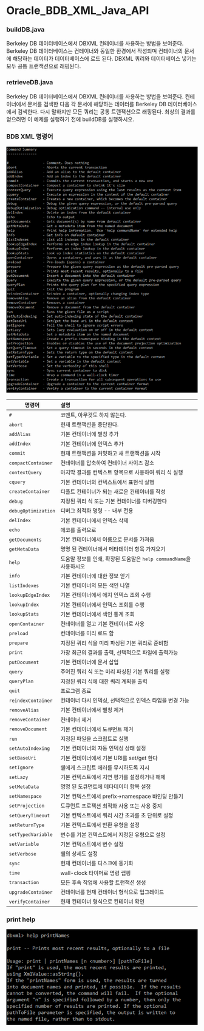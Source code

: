 # Oracle_BDB_XML_Java_API

### buildDB.java

Berkeley DB 데이터베이스에서 DBXML 컨테이너를 사용하는 방법을 보여준다. Berkeley DB 데이터베이스는 컨테이너와 동일한 환경에서 작성되며 컨테이너의 문서에 해당하는 데이터가 데이터베이스에 로드 된다. DBXML 쿼리와 데이터베이스 넣기는 모두 공통 트랜잭션으로 래핑된다.

### retrieveDB.java
  
Berkeley DB 데이터베이스에서 DBXML 컨테이너를 사용하는 방법을 보여준다. 컨테이너에서 문서를 검색한 다음 각 문서에 해당하는 데이터를 Berkeley DB 데이터베이스에서 검색한다. 다시 말하지만 모든 쿼리는 공통 트랜잭션으로 래핑된다. 최상의 결과를 얻으려면 이 예제를 실행하기 전에 buildDB를 실행하시오.

### BDB XML 명령어

![help](https://github.com/boncheul92nd/Oracle_BDB_XML_Java_API/blob/master/img/help.PNG)

|명령어    |설명     |
|------------|:----------|
|`#`|코멘트, 아무것도 하지 않는다.|
|`abort`|현재 트랜잭션을 중단한다.|
|`addAlias`|기본 컨테이너에 별칭 추가|
|`addIndex`|기본 컨테이너에 인덱스 추가|
|`commit`|현재 트랜잭션을 커밋하고 새 트랜잭션을 시작|
|`compactContainer`|컨테이너를 압축하여 컨테이너 사이즈 감소|
|`contextQuery`|마지막 결과를 컨텍스트 항목으로 사용하여 쿼리 식 실행|
|`cquery`|기본 컨테이너의 컨텍스트에서 표현식 실행|
|`createContainer`|디폴트 컨테이너가 되는 새로운 컨테이너를 작성|
|`debug`|지정된 쿼리 식 또는 기본 컨테이너를 디버깅한다|
|`debugOptimization`|디버그 최적화 명령 -- 내부 전용|
|`delIndex`|기본 컨테이너에서 인덱스 삭제|
|`echo`|에코를 출력으로|
|`getDocuments`|기본 컨테이너에서 이름으로 문서를 가져옴|
|`getMetaData`|명명 된 컨테이너에서 메타데이터 항목 가져오기|
|`help`|도움말 정보를 인쇄, 확장된 도움말은 `help commandName`을 사용하시오|
|`info`|기본 컨테이너에 대한 정보 얻기|
|`listIndexes`|기본 컨테이너의 모든 색인 나열|
|`lookupEdgeIndex`|기본 컨테이너에서 에지 인덱스 조회 수행|
|`lookupIndex`|기본 컨테이너에서 인덱스 조회를 수행|
|`lookupStats`|기본 컨테이너에서 색인 통계 조회|
|`openContainer`|컨테이너를 열고 기본 컨테이너로 사용|
|`preload`|컨테이너를 미리 로드 함|
|`prepare`|지정된 쿼리 식을 미리 파싱된 기본 쿼리로 준비함|
|`print`|가장 최근의 결과를 출력, 선택적으로 파일에 출력가능|
|`putDocument`|기본 컨테이너에 문서 삽입|
|`query`|주어진 쿼리 식 또는 미리 파싱된 기본 쿼리를 실행|
|`queryPlan`|지정된 쿼리 식에 대한 쿼리 계획을 출력|
|`quit`|프로그램 종료|
|`reindexContainer`|컨테이너 다시 인덱싱, 선택적으로 인덱스 타입을 변경 가능|
|`removeAlias`|기본 컨테이너에서 별칭 제거|
|`removeContainer`|컨테이너 제거|
|`removeDocument`|기본 컨테이너에서 도큐먼트 제거|
|`run`|지정된 파일을 스크립트로 실행|
|`setAutoIndexing`|기본 컨테이너의 자동 인덱싱 상태 설정|
|`setBaseUri`|기본 컨테이너에서 기본 URI를 set/get 한다|
|`setIgnore`|쉘에게 스크립트 에러를 무시하도록 지시|
|`setLazy`|기본 컨텍스트에서 지연 평가를 설정하거나 해제|
|`setMetaData`|명명 된 도큐먼트에 메타데이터 항목 설정|
|`setNamespace`|기본 컨텍스트에서 prefix->namespace 바인딩 만들기|
|`setProjection`|도큐먼트 프로젝션 최적화 사용 또는 사용 중지|
|`setQueryTimeout`|기본 컨텍스트에서 쿼리 시간 초과를 초 단위로 설정|
|`setReturnType`|기본 컨텍스트에서 반환 유형을 설정|
|`setTypedVariable`|변수를 기본 컨텍스트에서 지정된 유형으로 설정|
|`setVariable`|기본 컨텍스트에서 변수 설정|
|`setVerbose`|쉘의 상세도 설정|
|`sync`|현재 컨테이너를 디스크에 동기화|
|`time`|wall-clock 타이머로 명령 랩핑|
|`transaction`|모든 후속 작업에 사용할 트랜잭션 생성|
|`upgradeContainer`|컨테이너를 현재 컨테이너 형식으로 업그레이드|
|`verifyContainer`|현재 컨테이너 형식으로 컨테이너 확인|

### print help

![print_help](https://github.com/boncheul92nd/Oracle_BDB_XML_Java_API/blob/master/img/help_print.PNG)
